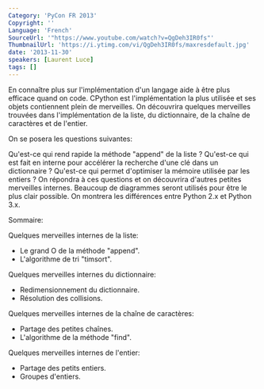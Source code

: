 ```yaml
---
Category: 'PyCon FR 2013'
Copyright: ''
Language: 'French'
SourceUrl: '"https://www.youtube.com/watch?v=QgDeh3IR0fs"'
ThumbnailUrl: 'https://i.ytimg.com/vi/QgDeh3IR0fs/maxresdefault.jpg'
date: '2013-11-30'
speakers: [Laurent Luce]
tags: []
---
```

En connaître plus sur l'implémentation d'un langage aide à être plus efficace quand on code. CPython est l'implémentation la plus utilisée et ses objets contiennent plein de merveilles. On découvrira quelques merveilles trouvées dans l'implémentation de la liste, du dictionnaire, de la chaîne de caractères et de l'entier.

On se posera les questions suivantes:

Qu'est-ce qui rend rapide la méthode "append" de la liste ?
Qu'est-ce qui est fait en interne pour accélérer la recherche d'une clé dans un dictionnaire ?
Qu'est-ce qui permet d'optimiser la mémoire utilisée par les entiers ?
On répondra à ces questions et on découvrira d'autres petites merveilles internes. Beaucoup de diagrammes seront utilisés pour être le plus clair possible. On montrera les différences entre Python 2.x et Python 3.x.

Sommaire:

Quelques merveilles internes de la liste:

- Le grand O de la méthode "append".
- L'algorithme de tri "timsort".

Quelques merveilles internes du dictionnaire:

- Redimensionnement du dictionnaire.
- Résolution des collisions.

Quelques merveilles internes de la chaîne de caractères:

- Partage des petites chaînes.
- L'algorithme de la méthode "find".

Quelques merveilles internes de l'entier:

- Partage des petits entiers.
- Groupes d'entiers.